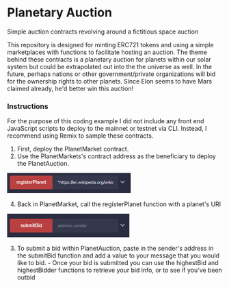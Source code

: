 # Planetary Auction
Simple auction contracts revolving around a fictitious space auction

This repository is designed for minting ERC721 tokens and using a simple marketplaces with functions to facilitate hosting an auction. The theme behind these contracts is a planetary auction for planets within our solar system but could be extrapolated out into the the universe as well. In the future, perhaps nations or other government/private organizations will bid for the ownership rights to other planets. Since Elon seems to have Mars claimed already, he'd better win this auction!

### Instructions
For the purpose of this coding example I did not include any front end JavaScript scripts to deploy to the mainnet or testnet via CLI. Instead, I recommend using Remix to sample these contracts. 
  1. First, deploy the PlanetMarket contract. 
  2. Use the PlanetMarkets's contract address as the beneficiary to deploy the PlanetAuction. 

  ![Register planet](/images/registerplanet.PNG)

  4. Back in PlanetMarket, call the registerPlanet function with a planet's URI
 
  ![Submit a Bid](/images/submitbid.PNG)
  
  3. To submit a bid within PlanetAuction, paste in the sender's address in the submitBid function and add a value to your message that you would like to bid. 
    - Once your bid is submitted you can use the highestBid and highestBidder functions to retrieve your bid info, or to see if you've been outbid
  

